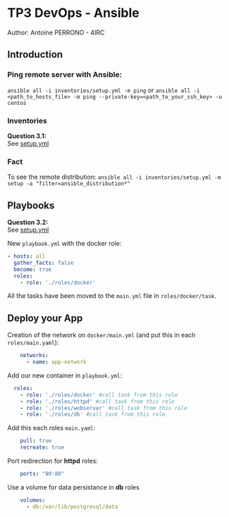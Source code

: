 # TP3 DevOps - Ansible
Author: Antoine PERRONO - 4IRC

## Introduction
### Ping remote server with Ansible:
`ansible all -i inventories/setup.yml -m ping` or `ansible all -i <path_to_hosts_file> -m ping --private-key=<path_to_your_ssh_key> -u centos`

### Inventories
**Question 3.1:**  
See [setup.yml](./ansible/inventories/setup.yml)

### Fact

To see the remote distribution:
`ansible all -i inventories/setup.yml -m setup -a "filter=ansible_distribution*"`

## Playbooks
**Question 3.2:**  
See [setup.yml](./ansible/inventories/setup.yml)

New `playbook.yml` with the docker role:
```yaml
- hosts: all
  gather_facts: false
  become: true
  roles: 
    - role: './roles/docker'
```

All the tasks have been moved to the `main.yml` file in `roles/docker/task`.

## Deploy your App

Creation of the network on `docker/main.yml` (and put this in each `roles/main.yaml`):
```yaml
    networks:
      - name: app-network
```

Add our new container in `playbook.yml`:
```yaml
  roles: 
    - role: './roles/docker' #call task from this role
    - role: './roles/httpd' #call task from this role
    - role: './roles/webserver' #call task from this role
    - role: './roles/db' #call task from this role
```

Add this each roles `main.yaml`:
```yaml
    pull: true
    recreate: true
```

Port redirection for **httpd** roles:
```yaml
    ports: "80:80"
```

Use a volume for data persistance in **db** roles
```yaml
    volumes:
      - db:/var/lib/postgresql/data
```